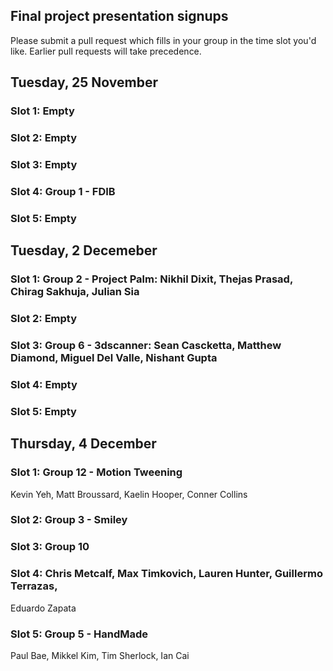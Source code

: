 ## Final project presentation signups
Please submit a pull request which fills in your group in the time slot you'd like. Earlier pull requests will take precedence.

## Tuesday, 25 November
### Slot 1: Empty
### Slot 2: Empty
### Slot 3: Empty
### Slot 4: Group 1 - FDIB
### Slot 5: Empty

## Tuesday, 2 Decemeber
### Slot 1: Group 2 - Project Palm: Nikhil Dixit, Thejas Prasad, Chirag Sakhuja, Julian Sia
### Slot 2: Empty
### Slot 3: Group 6 - 3dscanner: Sean Cascketta, Matthew Diamond, Miguel Del Valle, Nishant Gupta
### Slot 4: Empty
### Slot 5: Empty

## Thursday, 4 December
### Slot 1: Group 12 - Motion Tweening
Kevin Yeh, Matt Broussard, Kaelin Hooper, Conner Collins
### Slot 2: Group 3 - Smiley
### Slot 3: Group 10
### Slot 4: Chris Metcalf, Max Timkovich, Lauren Hunter, Guillermo Terrazas,
Eduardo Zapata
### Slot 5: Group 5 - HandMade
Paul Bae, Mikkel Kim, Tim Sherlock, Ian Cai
